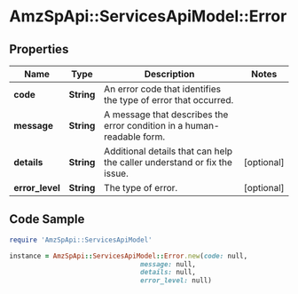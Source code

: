# AmzSpApi::ServicesApiModel::Error

## Properties

Name | Type | Description | Notes
------------ | ------------- | ------------- | -------------
**code** | **String** | An error code that identifies the type of error that occurred. | 
**message** | **String** | A message that describes the error condition in a human-readable form. | 
**details** | **String** | Additional details that can help the caller understand or fix the issue. | [optional] 
**error_level** | **String** | The type of error. | [optional] 

## Code Sample

```ruby
require 'AmzSpApi::ServicesApiModel'

instance = AmzSpApi::ServicesApiModel::Error.new(code: null,
                                 message: null,
                                 details: null,
                                 error_level: null)
```


